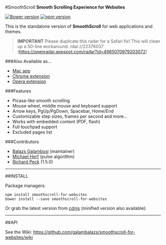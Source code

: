 #SmoothScroll
**Smooth Scrolling Experience for Websites**

[![Bower version](https://img.shields.io/bower/v/smoothscroll-for-websites.svg)](https://github.com/galambalazs/smoothscroll-for-websites)
[![npm version](https://img.shields.io/npm/v/smoothscroll-for-websites.svg)](https://www.npmjs.com/package/smoothscroll-for-websites)

This is the standalone version of **SmoothScroll** for web applications and themes.

> **IMPORTANT**
> Please duplicate this radar for a Safari fix! 
> This will clean up a 50-line workaround.
> rdar://22376037 (https://openradar.appspot.com/radar?id=4965070979203072) 

###Also Available as...

- [Mac app](http://www.smoothscroll.net/mac/)
- [Chrome extension](https://chrome.google.com/webstore/detail/smoothscroll/nbokbjkabcmbfdlbddjidfmibcpneigj)
- [Opera extension](https://addons.opera.com/extensions/details/smoothscroll-3/)

###Features
- Picasa-like smooth scrolling
- Mouse wheel, middle mouse and keyboard support
- Arrow keys, PgUp/PgDown, Spacebar, Home/End
- Customizable step sizes, frames per second and more...
- Works with embedded content (PDF, flash)
- Full touchpad support
- Excluded pages list

###Contributors

- [Balazs Galambosi](https://github.com/galambalazs) (maintainer)
- [Michael Herf](https://github.com/herf)         (pulse algorithm)
- [Richard Peck](https://github.com/richpeck) (1.5.0)

---

##INSTALL

Package managers:

    npm install smoothscroll-for-websites
    bower install --save smoothscroll-for-websites

Or grab the latest version from [cdnjs](https://cdnjs.com/libraries/smoothscroll) (minified version also available): 

---

##API

See the Wiki: https://github.com/galambalazs/smoothscroll-for-websites/wiki
